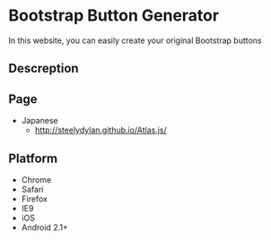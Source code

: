 Bootstrap Button Generator
==========

In this website, you can easily create your
original Bootstrap buttons


Descreption
--------


Page
-------------

- Japanese
    - <http://steelydylan.github.io/Atlas.js/>


Platform
--------

- Chrome
- Safari
- Firefox
- IE9 
- iOS
- Android 2.1+